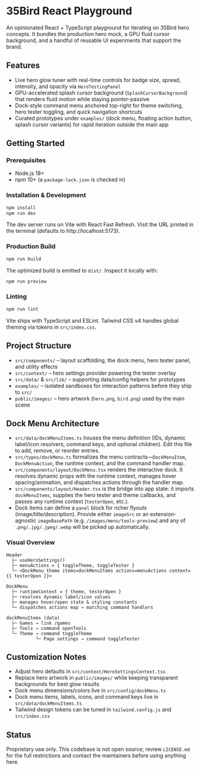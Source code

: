 # 35Bird React Playground

An opinionated React + TypeScript playground for iterating on 35Bird hero concepts. It bundles the production hero mock, a GPU fluid cursor background, and a handful of reusable UI experiments that support the brand.

## Features
- Live hero glow tuner with real-time controls for badge size, spread, intensity, and opacity via `HeroTestingPanel`
- GPU-accelerated splash cursor background (`SplashCursorBackground`) that renders fluid motion while staying pointer-passive
- Dock-style command menu anchored top-right for theme switching, hero tester toggling, and quick navigation shortcuts
- Curated prototypes under `examples/` (dock menu, floating action button, splash cursor variants) for rapid iteration outside the main app

## Getting Started
### Prerequisites
- Node.js 18+
- npm 10+ (a `package-lock.json` is checked in)

### Installation & Development
```bash
npm install
npm run dev
```
The dev server runs on Vite with React Fast Refresh. Visit the URL printed in the terminal (defaults to http://localhost:5173).

### Production Build
```bash
npm run build
```
The optimized build is emitted to `dist/`. Inspect it locally with:
```bash
npm run preview
```

### Linting
```bash
npm run lint
```
Vite ships with TypeScript and ESLint. Tailwind CSS v4 handles global theming via tokens in `src/index.css`.

## Project Structure
- `src/components/` – layout scaffolding, the dock menu, hero tester panel, and utility effects
- `src/context/` – hero settings provider powering the tester overlay
- `src/data/` & `src/lib/` – supporting data/config helpers for prototypes
- `examples/` – isolated sandboxes for interaction patterns before they ship to `src/`
- `public/images/` – hero artwork (`hero.png`, `bird.png`) used by the main scene

## Dock Menu Architecture
- `src/data/dockMenuItems.ts` houses the menu definition (IDs, dynamic label/icon resolvers, command keys, and optional children). Edit this file to add, remove, or reorder entries.
- `src/types/dockMenu.ts` formalizes the menu contracts—`DockMenuItem`, `DockMenuAction`, the runtime context, and the command handler map.
- `src/components/layout/DockMenu.tsx` renders the interactive dock. It resolves dynamic props with the runtime context, manages hover spacing/animation, and dispatches actions through the handler map.
- `src/components/layout/Header.tsx` is the bridge into app state: it imports `dockMenuItems`, supplies the hero tester and theme callbacks, and passes any runtime context (`testerOpen`, etc.).
- Dock items can define a `panel` block for richer flyouts (image/title/description). Provide either `imageSrc` or an extension-agnostic `imageBasePath` (e.g. `/images/menu/tools-preview`) and any of `.png/.jpg/.jpeg/.webp` will be picked up automatically.

### Visual Overview
```
Header
  ├─ useHeroSettings()
  ├─ menuActions = { toggleTheme, toggleTester }
  └─ <DockMenu theme items=dockMenuItems actions=menuActions context={{ testerOpen }}>

DockMenu
  ├─ runtimeContext = { theme, testerOpen }
  ├─ resolves dynamic label/icon values
  ├─ manages hover/open state & styling constants
  └─ dispatches actions map → matching command handlers

dockMenuItems (data)
  ├─ Games → link /games
  ├─ Tools → command openTools
  └─ Theme → command toggleTheme
           └─ Page settings → command toggleTester
```

## Customization Notes
- Adjust hero defaults in `src/context/HeroSettingsContext.tsx`
- Replace hero artwork in `public/images/` while keeping transparent backgrounds for best glow results
- Dock menu dimensions/colors live in `src/config/dockMenu.ts`
- Dock menu items, labels, icons, and command keys live in `src/data/dockMenuItems.ts`
- Tailwind design tokens can be tuned in `tailwind.config.js` and `src/index.css`

## Status
Proprietary use only. This codebase is not open source; review `LICENSE.md` for the full restrictions and contact the maintainers before using anything here.
